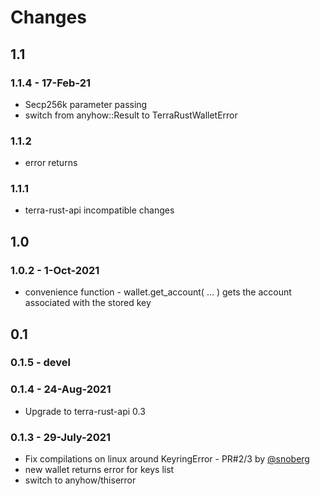 # Changes
## 1.1
### 1.1.4 - 17-Feb-21
* Secp256k parameter passing
* switch from anyhow::Result to TerraRustWalletError
### 1.1.2
* error returns
### 1.1.1
* terra-rust-api incompatible changes
## 1.0
### 1.0.2 - 1-Oct-2021
* convenience function - wallet.get_account( ... ) gets the account associated with the stored key 
## 0.1
### 0.1.5 - devel
### 0.1.4 - 24-Aug-2021
* Upgrade to terra-rust-api 0.3
### 0.1.3 - 29-July-2021
* Fix compilations on linux around KeyringError - PR#2/3 by [@snoberg](https://github.com/snoyberg)
* new wallet returns error for keys list
* switch to anyhow/thiserror